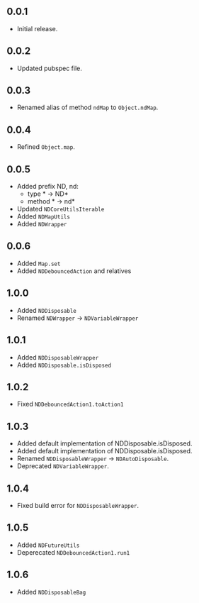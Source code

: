 ## 0.0.1

* Initial release.

## 0.0.2

* Updated pubspec file.

## 0.0.3

* Renamed alias of method ```ndMap``` to ```Object.ndMap```.

## 0.0.4

* Refined ```Object.map```.

## 0.0.5

* Added prefix ND, nd: 
    * type * -> ND*
    * method * -> nd*
* Updated ```NDCoreUtilsIterable```
* Added ```NDMapUtils```
* Added ```NDWrapper```

## 0.0.6
* Added ```Map.set```
* Added ```NDDebouncedAction``` and relatives

## 1.0.0
* Added ```NDDisposable```
* Renamed ```NDWrapper``` -> ```NDVariableWrapper```

## 1.0.1
* Added ```NDDisposableWrapper```
* Added ```NDDisposable.isDisposed```

## 1.0.2
* Fixed ```NDDebouncedAction1.toAction1```

## 1.0.3
* Added default implementation of NDDisposable.isDisposed.
* Added default implementation of NDDisposable.isDisposed.
* Renamed ```NDDisposableWrapper``` -> ```NDAutoDisposable```.
* Deprecated ```NDVariableWrapper```.

## 1.0.4
* Fixed build error for ```NDDisposableWrapper```.

## 1.0.5
* Added ```NDFutureUtils```
* Deperecated ```NDDebouncedAction1.run1```

## 1.0.6
* Added ```NDDisposableBag```
